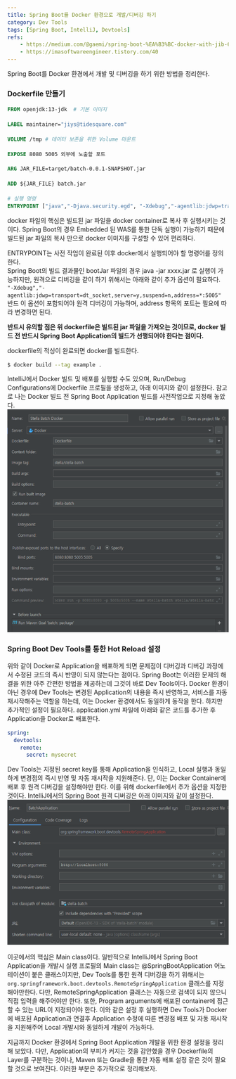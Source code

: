 ```yaml
---
title: Spring Boot를 Docker 환경으로 개발/디버깅 하기
category: Dev Tools
tags: [Spring Boot, IntelliJ, Devtools]
refs:
    - https://medium.com/@gaemi/spring-boot-%EA%B3%BC-docker-with-jib-657d32a6b1f0
    - https://imasoftwareengineer.tistory.com/40
---
```


Spring Boot를 Docker 환경에서 개발 및 디버깅을 하기 위한 방법을 정리한다.

### Dockerfile 만들기
```dockerfile
FROM openjdk:13-jdk  # 기본 이미지

LABEL maintainer="jiys@tidesquare.com"

VOLUME /tmp # 데이터 보존을 위한 Volume 마운트

EXPOSE 8080 5005 외부에 노출할 포트

ARG JAR_FILE=target/batch-0.0.1-SNAPSHOT.jar 

ADD ${JAR_FILE} batch.jar

# 실행 명령
ENTRYPOINT ["java","-Djava.security.egd", "-Xdebug","-agentlib:jdwp=transport=dt_socket,server=y,suspend=n,address=*:5005","-jar","/batch.jar"]
```

docker 파일의 핵심은 빌드된 jar 파일을 docker container로 복사 후 실행시키는 것이다.
Spring Boot의 경우 Embedded 된 WAS를 통한 단독 실행이 가능하기 때문에 빌드된 jar 파일의 복사 만으로 
docker 이미지를 구성할 수 있어 편리하다.

ENTRYPOINT는 사전 작업이 완료된 이후 docker에서 실행되어야 할 명령어를 정의한다.<br/>
Spring Boot의 빌드 결과물인 bootJar 파일의 경우 java -jar xxxx.jar 로 실행이 가능하지만, 원격으로 디버깅을 같이 하기 위해서는
아래와 같이 추가 옵션이 필요하다. <br/>
`"-Xdebug","-agentlib:jdwp=transport=dt_socket,server=y,suspend=n,address=*:5005"` <br/>
반드 이 옵션이 포함되어야 원격 디버깅이 가능하며, address 항목의 포트는 필요에 따라 변경하면 된다.

**반드시 유의할 점은 위 dockerfile은 빌드된 jar 파일을 가져오는 것이므로, docker 빌드 전 반드시 
Spring Boot Application의 빌드가 선행되어야 한다는 점이다.**

dockerfile의 적싱이 완료되면 docker를 빌드한다.
```bash
$ docker build --tag example .
```

IntelliJ에서 Docker 빌드 및 배포를 실행할 수도 있으며, Run/Debug Configurations에 Dockerfile 프로필을 생성하고,
아래 이미지와 같이 설정한다. 참고로 나는 Docker 빌드 전 Spring Boot Application 빌드를 사전작업으로 지정해 놓았다.
![](../assets/post_img/1378050939966400.png)

### Spring Boot Dev Tools를 통한 Hot Reload 설정
위와 같이 Docker로 Application을 배포하게 되면 문제점이 디버깅과 디버깅 과정에서 수정된 코드의 즉시 반영이 되지 않는다는
점이다. Spring Boot는 이러한 문제의 해결을 위한 아주 간편한 방법을 제공하는데 그것이 바로 Dev Tools이다.
Docker 환경이 아닌 경우에 Dev Tools는 변경된 Application의 내용을 즉시 반영하고, 서비스를 자동 재시작해주는 역할을 하는데,
이는 Docker 환경에서도 동일하게 동작을 한다. 하지만 추가적인 설정이 필요하다.
application.yml 파일에 아래와 같은 코드를 추가한 후 Application을 Docker로 배포한다.
```yaml
spring:
  devtools:
    remote:
      secret: mysecret
``` 

Dev Tools는 지정된 secret key를 통해 Application을 인식하고, Local 실행과 동일하게 변경점의 즉시 반영 및 자동 재시작을 지원해준다.
단, 이는 Docker Container에 배포 후 원격 디버깅을 설정해야만 한다. 이를 위해 dockerfile에서 추가 옵션을 지정한 것이다.
IntelliJ에서의 Spring Boot 원격 디버깅은 아래 이미지와 같이 설정한다.
![](../assets/post_img/1378444679106800.png)

이곳에서의 핵심은 Main class이다. 일반적으로 IntelliJ에서 Spring Boot Application을 개발시 실행 프로필의 Main class는
@SpringBootApplication 어노테이션이 붙은 클래스이지만, Dev Tools를 통한 원격 디버깅을 하기 위해서는 `org.springframework.boot.devtools.RemoteSpringApplication`
클래스를 지정해야만한다. 다만, RemoteSpringApplication 클래스는 자동으로 검색이 되지 않으니 직접 입력을 해주어야만 한다.
또한, Program arguments에 배포된 container에 접근할 수 있는 URL이 지정되어야 한다. 
이와 같은 설정 후 실행하면 Dev Tools가 Docker에 배포된 Application과 연결후 Application 수정에 따른 변경점 배포 및 자동 재시작을
지원해주어 Local 개발시와 동일하게 개발이 가능하다.

지금까지 Docker 환경에서 Spring Boot Application 개발을 위한 환경 설정을 정리해 보았다. 다만, Application의 부피가 커지는 것을 감안했을 경우
Dockerfile의 Layer를 구분하는 것이나, Maven 또는 Gradle을 통한 자동 배포 설정 같은 것이 필요할 것으로 보여진다.
이러한 부분은 추가적으로 정리해보자.